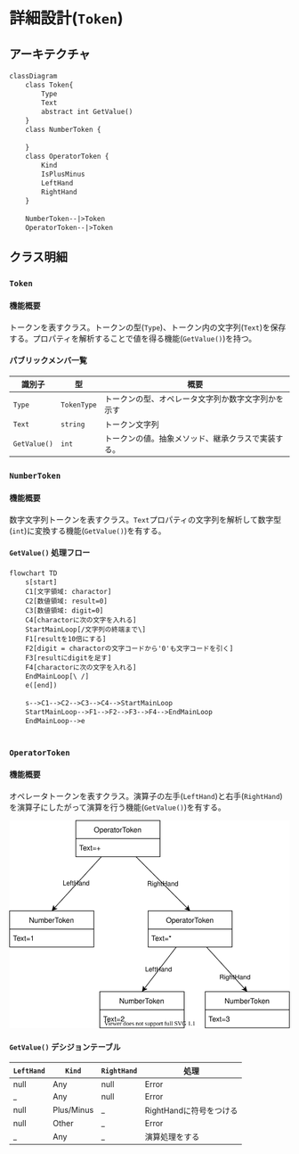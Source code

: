 # 詳細設計(`Token`)

## アーキテクチャ

```mermaid
classDiagram
    class Token{
        Type
        Text
        abstract int GetValue()
    }
    class NumberToken {

    }
    class OperatorToken {
        Kind
        IsPlusMinus
        LeftHand
        RightHand
    }

    NumberToken--|>Token
    OperatorToken--|>Token
```

## クラス明細
### `Token`

#### 機能概要

トークンを表すクラス。トークンの型(`Type`)、トークン内の文字列(`Text`)を保存する。プロパティを解析することで値を得る機能(`GetValue()`)を持つ。

#### パブリックメンバ一覧

| 識別子       | 型          | 概要                                               |
| ------------ | ----------- | -------------------------------------------------- |
| `Type`       | `TokenType` | トークンの型、オペレータ文字列か数字文字列かを示す |
| `Text`       | `string`    | トークン文字列                                     |
| `GetValue()` | `int`       | トークンの値。抽象メソッド、継承クラスで実装する。 |

### `NumberToken`

#### 機能概要

数字文字列トークンを表すクラス。`Text`プロパティの文字列を解析して数字型(`int`)に変換する機能(`GetValue()`)を有する。

#### `GetValue()` 処理フロー
```mermaid
flowchart TD
    s[start]
    C1[文字領域: charactor]
    C2[数値領域: result=0]
    C3[数値領域: digit=0]
    C4[charactorに次の文字を入れる]
    StartMainLoop[/文字列の終端まで\]
    F1[resultを10倍にする]
    F2[digit = charactorの文字コードから'0'も文字コードを引く]
    F3[resultにdigitを足す]
    F4[charactorに次の文字を入れる]
    EndMainLoop[\ /]
    e([end])

    s-->C1-->C2-->C3-->C4-->StartMainLoop
    StartMainLoop-->F1-->F2-->F3-->F4-->EndMainLoop
    EndMainLoop-->e
    
```

### `OperatorToken`

#### 機能概要

オペレータトークンを表すクラス。演算子の左手(`LeftHand`)と右手(`RightHand`)を演算子にしたがって演算を行う機能(`GetValue()`)を有する。

![機能イメージ](./img/OperatorTokenImage.drawio.svg)

#### `GetValue()` デシジョンテーブル

| `LeftHand` | `Kind`     | `RightHand` | 処理                    |
| ---------- | ---------- | ----------- | ----------------------- |
| null       | Any        | null        | Error                   |
| _          | Any        | null        | Error                   |
| null       | Plus/Minus | _           | RightHandに符号をつける |
| null       | Other      | _           | Error                   |
| _          | Any        | _           | 演算処理をする          |

